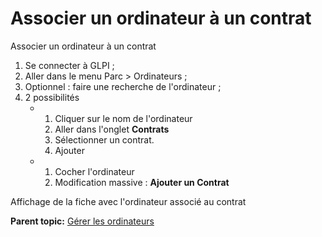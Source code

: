 Associer un ordinateur à un contrat
===================================

Associer un ordinateur à un contrat

1.  Se connecter à GLPI ;
2.  Aller dans le menu Parc \> Ordinateurs ;
3.  Optionnel : faire une recherche de l'ordinateur ;
4.  2 possibilités
    -   1.  Cliquer sur le nom de l'ordinateur
        2.  Aller dans l'onglet **Contrats**
        3.  Sélectionner un contrat.
        4.  Ajouter

    -   1.  Cocher l'ordinateur
        2.  Modification massive : **Ajouter un Contrat**

Affichage de la fiche avec l'ordinateur associé au contrat

**Parent topic:** [Gérer les
ordinateurs](../glpi/inventory_computer.html "Les ordinateurs se gèrent depuis le menu Parc > Ordinateurs")
